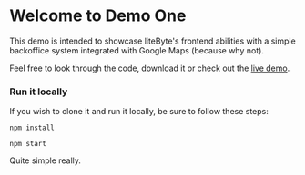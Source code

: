 # Welcome to Demo One

This demo is intended to showcase liteByte's frontend abilities with a simple 
backoffice system integrated with Google Maps (because why not).

Feel free to look through the code, download it or check out the [live demo](https://litebyte-demo-one.herokuapp.com).


### Run it locally

If you wish to clone it and run it locally, be sure to follow these steps:

```
npm install

npm start
```

Quite simple really.

